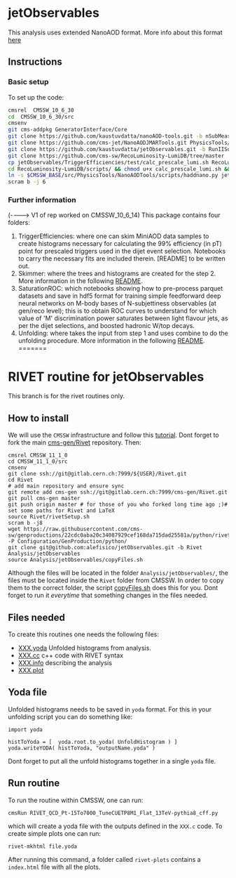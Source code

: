 # jetObservables


This analysis uses extended NanoAOD format. More info about this format [here](https://twiki.cern.ch/twiki/bin/view/CMS/JetMET/JMARNanoAODv1)

## Instructions

### Basic setup 
To set up the code:
```bash
cmsrel  CMSSW_10_6_30
cd  CMSSW_10_6_30/src
cmsenv
git cms-addpkg GeneratorInterface/Core
git clone https://github.com/kaustuvdatta/nanoAOD-tools.git -b nSubMeasurements PhysicsTools/NanoAODTools
git clone https://github.com/cms-jet/NanoAODJMARTools.git PhysicsTools/NanoAODJMARTools
git clone https://github.com/kaustuvdatta/jetObservables.git -b RunIISummer20UL jetObservables/
git clone https://github.com/cms-sw/RecoLuminosity-LumiDB/tree/master 
cp jetObservables/TriggerEfficiencies/test/calc_prescale_lumi.sh RecoLuminosity-LumiDB/scripts/
cd RecoLuminosity-LumiDB/scripts/ && chmod u+x calc_prescale_lumi.sh && cd -
ln -s $CMSSW_BASE/src/PhysicsTools/NanoAODTools/scripts/haddnano.py jetObservables/Skimmer/test/
scram b -j 6
```

### Further information
(----> V1 of rep worked on CMSSW_10_6_14)
This package contains four folders: 
1. TriggerEfficiencies: where one can skim MiniAOD data samples to create histograms necessary for calculating the 99% efficiency (in pT) point for prescaled triggers used in the dijet event selection. Notebooks to carry the necessary fits are included therein. [README] to be written out.
2. Skimmer: where the trees and histograms are created for the step 2. More information in the following [README](Skimmer/README.md).
3. SaturationROC: which notebooks showing how to pre-process parquet datasets and save in hdf5 format for training simple feedforward deep neural networks on M-body bases of N-subjettiness observables (at gen/reco level); this is to obtain ROC curves to understand for which value of 'M' discrimination power saturates between light flavour jets, as per the dijet selections, and boosted hadronic W/top decays. 
4. Unfolding: where takes the input from step 1 and uses combine to do the unfolding procedure. More information in the following [README](Unfolding/README.md).
=======
# RIVET routine for jetObservables

This branch is for the rivet routines only.

## How to install

We will use the `CMSSW` infrastructure and follow this [tutorial](https://indico.cern.ch/event/962610/contributions/4049790/attachments/2131081/3588988/rivet_tutorial_mseidel.pdf). Dont forget to fork the main [cms-gen/Rivet](https://gitlab.cern.ch/cms-gen/Rivet) repository. Then:
```
cmsrel CMSSW_11_1_0
cd CMSSW_11_1_0/src
cmsenv
git clone ssh://git@gitlab.cern.ch:7999/${USER}/Rivet.git
cd Rivet
# add main repository and ensure sync
git remote add cms-gen ssh://git@gitlab.cern.ch:7999/cms-gen/Rivet.git
git pull cms-gen master
git push origin master # for those of you who forked long time ago ;)# set some paths for Rivet and LaTeX
source Rivet/rivetSetup.sh
scram b -j8
wget https://raw.githubusercontent.com/cms-sw/genproductions/22cdc0aba20c34087929cef168da715dad25581a/python/rivet_customize.py  -P Configuration/GenProduction/python/
git clone git@github.com:alefisico/jetObservables.git -b Rivet Analysis/jetObservables
source Analysis/jetObservables/copyFiles.sh
```

Although the files will be located in the folder `Analysis/jetObservables/`, the files must be located inside the `Rivet` folder from CMSSW. In order to copy them to the correct folder, the script [copyFiles.sh](copyFiles.sh) does this for you. Dont forget to run it _everytime_ that something changes in the files needed.


## Files needed

To create this routines one needs the following files:
 * [XXX.yoda](CMS_2021_PAS_SMP_21_XXX.yoda) Unfolded histograms from analysis. 
 * [XXX.cc](CMS_2021_PAS_SMP_21_XXX.cc) c++ code with RIVET syntax
 * [XXX.info](CMS_2021_PAS_SMP_21_XXX.info) describing the analysis
 * [XXX.plot](CMS_2021_PAS_SMP_21_XXX.plot) 

## Yoda file

Unfolded histograms needs to be saved in `yoda` format. For this in your unfolding script you can do something like:
``````
import yoda 

histToYoda = [  yoda.root.to_yoda( UnfoldHistogram ) ]
yoda.writeYODA( histToYoda, "outputName.yoda" )
``````
Dont forget to put all the unfold histograms together in a single `yoda` file. 

## Run routine

To run the routine within CMSSW, one can run:
```
cmsRun RIVET_QCD_Pt-15To7000_TuneCUETP8M1_Flat_13TeV-pythia8_cff.py
```
which will create a yoda file with the outputs defined in the `XXX.c` code. To create simple plots one can run:
```
rivet-mkhtml file.yoda
```
After running this command, a folder called `rivet-plots` contains a `index.html` file with all the plots.
